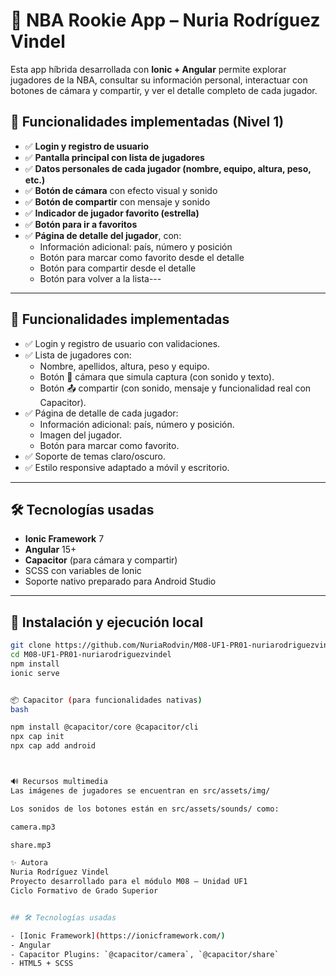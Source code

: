 # 🏀 NBA Rookie App – Nuria Rodríguez Vindel

Esta app híbrida desarrollada con **Ionic + Angular** permite explorar jugadores de la NBA, consultar su información personal, interactuar con botones de cámara y compartir, y ver el detalle completo de cada jugador.

## 📱 Funcionalidades implementadas (Nivel 1)

- ✅ **Login y registro de usuario**
- ✅ **Pantalla principal con lista de jugadores**
- ✅ **Datos personales de cada jugador (nombre, equipo, altura, peso, etc.)**
- ✅ **Botón de cámara** con efecto visual y sonido
- ✅ **Botón de compartir** con mensaje y sonido
- ✅ **Indicador de jugador favorito (estrella)**
- ✅ **Botón para ir a favoritos**
- ✅ **Página de detalle del jugador**, con:
  - Información adicional: país, número y posición
  - Botón para marcar como favorito desde el detalle
  - Botón para compartir desde el detalle
  - Botón para volver a la lista---

---

## 🧩 Funcionalidades implementadas

- ✅ Login y registro de usuario con validaciones.
- ✅ Lista de jugadores con:
  - Nombre, apellidos, altura, peso y equipo.
  - Botón 📸 cámara que simula captura (con sonido y texto).
  - Botón 📤 compartir (con sonido, mensaje y funcionalidad real con Capacitor).
- ✅ Página de detalle de cada jugador:
  - Información adicional: país, número y posición.
  - Imagen del jugador.
  - Botón para marcar como favorito.
- ✅ Soporte de temas claro/oscuro.
- ✅ Estilo responsive adaptado a móvil y escritorio.

---

## 🛠️ Tecnologías usadas

- **Ionic Framework** 7
- **Angular** 15+
- **Capacitor** (para cámara y compartir)
- SCSS con variables de Ionic
- Soporte nativo preparado para Android Studio

---

## 📲 Instalación y ejecución local

```bash
git clone https://github.com/NuriaRodvin/M08-UF1-PR01-nuriarodriguezvindel.git
cd M08-UF1-PR01-nuriarodriguezvindel
npm install
ionic serve


📦 Capacitor (para funcionalidades nativas)
bash

npm install @capacitor/core @capacitor/cli
npx cap init
npx cap add android



🔊 Recursos multimedia
Las imágenes de jugadores se encuentran en src/assets/img/

Los sonidos de los botones están en src/assets/sounds/ como:

camera.mp3

share.mp3

✨ Autora
Nuria Rodríguez Vindel
Proyecto desarrollado para el módulo M08 – Unidad UF1
Ciclo Formativo de Grado Superior


## 🛠️ Tecnologías usadas

- [Ionic Framework](https://ionicframework.com/)
- Angular
- Capacitor Plugins: `@capacitor/camera`, `@capacitor/share`
- HTML5 + SCSS


